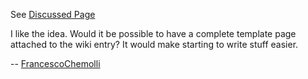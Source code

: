 See [Discussed
Page](https://wiki.squid-cache.org/action/show/ProgrammingGuide/ManualDocumentation/Discussion/ProgrammingGuide/ManualDocumentation#)

I like the idea. Would it be possible to have a complete template page
attached to the wiki entry? It would make starting to write stuff
easier.

\--
[FrancescoChemolli](https://wiki.squid-cache.org/action/show/ProgrammingGuide/ManualDocumentation/Discussion/FrancescoChemolli#)
